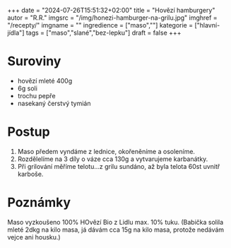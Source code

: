 
+++
date = "2024-07-26T15:51:32+02:00"
title = "Hovězí hamburgery"
autor = "R.R."
imgsrc = "/img/honezi-hamburger-na-grilu.jpg"
imghref = "/recepty/"
imgname = ""
ingredience = ["maso",""]
kategorie = ["hlavní-jídla"]
tags = ["maso","slané","bez-lepku"]
draft = false
+++


# Suroviny
- hovězí mleté 400g
- 6g soli
- trochu pepře
- nasekaný čerstvý tymián

# Postup
1. Maso předem vyndáme z lednice, okořeněníme a osoleníme.
2. Rozdělelíme na 3 díly o váze cca 130g a vytvarujeme karbanátky. 
3. Při grilování měříme telotu...z grilu sundáno, až byla telota 60st uvnitř karboše.

# Poznámky
Maso vyzkoušeno 100% HOvězí Bio z Lidlu max. 10% tuku.
(Babička solila mleté 2dkg na kilo masa, já dávám cca 15g na kilo masa, protože nedávám vejce ani housku.)
<!-- --> 